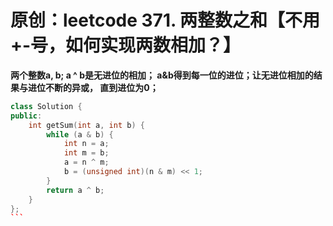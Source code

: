 # 原创：leetcode 371. 两整数之和【不用+-号，如何实现两数相加？】

**两个整数a, b; a ^ b是无进位的相加； a&amp;b得到每一位的进位；让无进位相加的结果与进位不断的异或， 直到进位为0；**

```c++
class Solution {
public:
    int getSum(int a, int b) {
        while (a & b) {
            int n = a;
            int m = b;
            a = n ^ m;
            b = (unsigned int)(n & m) << 1;
        }
        return a ^ b;
    }
};
``` 
